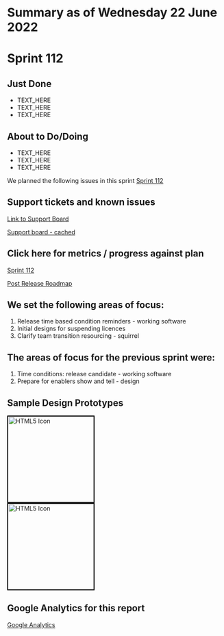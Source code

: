 # Summary as of Wednesday 22 June 2022 

# Sprint 112

## Just Done
* TEXT_HERE
* TEXT_HERE
* TEXT_HERE

## About to Do/Doing
* TEXT_HERE
* TEXT_HERE
* TEXT_HERE

We planned the following issues in this sprint 
[Sprint 112](graphs/sprint22062022.png)

## Support tickets and known issues
[Link to Support Board](https://collaboration.homeoffice.gov.uk/jira/secure/RapidBoard.jspa?rapidView=1717&selectedIssue=ASSB-253)

[Support board - cached](graphs/supportBoard22062022.png)

## Click here for metrics / progress against plan
[Sprint 112](graphs/progress22062022.png)

[Post Release Roadmap](graphs/roadmap22062022.png)

## We set the following areas of focus: 
1. Release time based condition reminders - working software 
2. Initial designs for suspending licences 
3. Clarify team transition resourcing - squirrel


## The areas of focus for the previous sprint were:
1. Time conditions: release candidate - working software
2. Prepare for enablers show and tell - design


## Sample Design Prototypes
<a href="graphs/proto1_22062022.png"><img src="graphs/proto1_22062022.png" alt="HTML5 Icon" width="200" style="border:2px solid black"></a>
<br>
<a href="graphs/proto2_22062022.png"><img src="graphs/proto2_22062022.png" alt="HTML5 Icon" width="200" style="border:2px solid black"></a>
<br>


## Google Analytics for this report
[Google Analytics](graphs/GA22062022.png)

